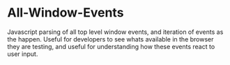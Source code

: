 # All-Window-Events
Javascript parsing of all top level window events, and iteration of events as the happen. Useful for developers to see whats available in the browser they are testing, and useful for understanding how these events react to user input.
